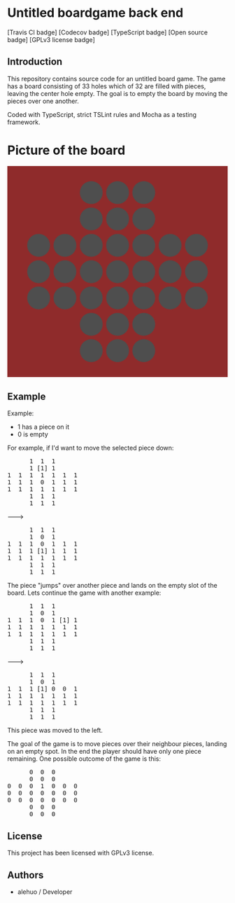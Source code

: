 # Untitled boardgame back end

[Travis CI badge] [Codecov badge] [TypeScript badge] [Open source badge] [GPLv3 license badge]

## Introduction

This repository contains source code for an untitled board game. The game has a board consisting of 33 holes which of 32 are filled with pieces, leaving the center hole empty. The goal is to empty the board by moving the pieces over one another.

Coded with TypeScript, strict TSLint rules and Mocha as a testing framework.

# Picture of the board

![Picture of the board](doc/board.png)

## Example

Example:
- 1 has a piece on it
- 0 is empty

For example, if I'd want to move the selected piece down:

<pre>
      1  1  1
      1 [1] 1
1  1  1  1  1  1  1
1  1  1  0  1  1  1
1  1  1  1  1  1  1
      1  1  1
      1  1  1 
</pre>

--->

<pre>
      1  1  1
      1  0  1
1  1  1  0  1  1  1
1  1  1 [1] 1  1  1
1  1  1  1  1  1  1
      1  1  1
      1  1  1
</pre>

The piece "jumps" over another piece and lands on the empty slot of the board. Lets continue the game with another example:

<pre>
      1  1  1
      1  0  1
1  1  1  0  1 [1] 1
1  1  1  1  1  1  1
1  1  1  1  1  1  1
      1  1  1
      1  1  1
</pre>

--->

<pre>
      1  1  1
      1  0  1
1  1  1 [1] 0  0  1
1  1  1  1  1  1  1
1  1  1  1  1  1  1
      1  1  1
      1  1  1
</pre>

This piece was moved to the left.

The goal of the game is to move pieces over their neighbour pieces, landing on an empty spot. In the end the player should have only one piece remaining. One possible outcome of the game is this:

<pre>
      0  0  0
      0  0  0
0  0  0  1  0  0  0
0  0  0  0  0  0  0
0  0  0  0  0  0  0
      0  0  0
      0  0  0
</pre>

## License

This project has been licensed with GPLv3 license.

## Authors

- alehuo / Developer